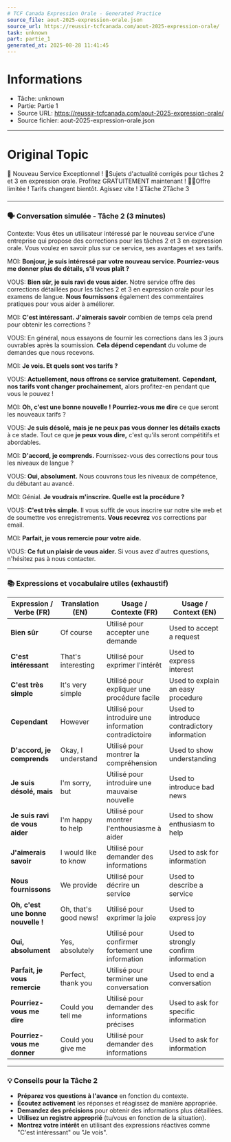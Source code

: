```yaml
---
# TCF Canada Expression Orale - Generated Practice
source_file: aout-2025-expression-orale.json
source_url: https://reussir-tcfcanada.com/aout-2025-expression-orale/
task: unknown
part: partie_1
generated_at: 2025-08-28 11:41:45
---
```


# Informations
- Tâche: unknown
- Partie: Partie 1
- Source URL: https://reussir-tcfcanada.com/aout-2025-expression-orale/
- Source fichier: aout-2025-expression-orale.json

---

# Original Topic
🎯 Nouveau Service Exceptionnel ! 🚀Sujets d'actualité corrigés pour tâches 2 et 3 en expression orale. Profitez GRATUITEMENT maintenant ! 💬💯Offre limitée ! Tarifs changent bientôt. Agissez vite ! ⏳Tâche 2Tâche 3

---

### 🗣️ Conversation simulée - Tâche 2 (3 minutes)

Contexte: Vous êtes un utilisateur intéressé par le nouveau service d'une entreprise qui propose des corrections pour les tâches 2 et 3 en expression orale. Vous voulez en savoir plus sur ce service, ses avantages et ses tarifs.

MOI: **Bonjour, je suis intéressé par votre nouveau service. Pourriez-vous me donner plus de détails, s'il vous plaît ?**

VOUS: **Bien sûr, je suis ravi de vous aider.** Notre service offre des corrections détaillées pour les tâches 2 et 3 en expression orale pour les examens de langue. **Nous fournissons** également des commentaires pratiques pour vous aider à améliorer.

MOI: **C'est intéressant.** **J'aimerais savoir** combien de temps cela prend pour obtenir les corrections ?

VOUS: En général, nous essayons de fournir les corrections dans les 3 jours ouvrables après la soumission. **Cela dépend cependant** du volume de demandes que nous recevons.

MOI: **Je vois. Et quels sont vos tarifs ?**

VOUS: **Actuellement, nous offrons ce service gratuitement.** **Cependant, nos tarifs vont changer prochainement,** alors profitez-en pendant que vous le pouvez !

MOI: **Oh, c'est une bonne nouvelle !** **Pourriez-vous me dire** ce que seront les nouveaux tarifs ?

VOUS: **Je suis désolé, mais je ne peux pas vous donner les détails exacts** à ce stade. Tout ce que **je peux vous dire,** c'est qu'ils seront compétitifs et abordables.

MOI: **D'accord, je comprends.** Fournissez-vous des corrections pour tous les niveaux de langue ?

VOUS: **Oui, absolument.** Nous couvrons tous les niveaux de compétence, du débutant au avancé.

MOI: Génial. **Je voudrais m'inscrire. Quelle est la procédure ?**

VOUS: **C'est très simple.** Il vous suffit de vous inscrire sur notre site web et de soumettre vos enregistrements. **Vous recevrez** vos corrections par email.

MOI: **Parfait, je vous remercie pour votre aide.** 

VOUS: **Ce fut un plaisir de vous aider.** Si vous avez d'autres questions, n'hésitez pas à nous contacter.

---

### 📚 Expressions et vocabulaire utiles (exhaustif)

| Expression / Verbe (FR) | Translation (EN) | Usage / Contexte (FR) | Usage / Context (EN) |
|-------------------------|------------------|-----------------------|----------------------|
| **Bien sûr**      | Of course  | Utilisé pour accepter une demande | Used to accept a request |
| **C'est intéressant** | That's interesting | Utilisé pour exprimer l'intérêt | Used to express interest |
| **C'est très simple** | It's very simple | Utilisé pour expliquer une procédure facile | Used to explain an easy procedure |
| **Cependant** | However | Utilisé pour introduire une information contradictoire | Used to introduce contradictory information |
| **D'accord, je comprends** | Okay, I understand | Utilisé pour montrer la compréhension | Used to show understanding |
| **Je suis désolé, mais** | I'm sorry, but | Utilisé pour introduire une mauvaise nouvelle | Used to introduce bad news |
| **Je suis ravi de vous aider** | I'm happy to help | Utilisé pour montrer l'enthousiasme à aider | Used to show enthusiasm to help |
| **J'aimerais savoir** | I would like to know | Utilisé pour demander des informations | Used to ask for information |
| **Nous fournissons** | We provide | Utilisé pour décrire un service | Used to describe a service |
| **Oh, c'est une bonne nouvelle !** | Oh, that's good news! | Utilisé pour exprimer la joie | Used to express joy |
| **Oui, absolument** | Yes, absolutely | Utilisé pour confirmer fortement une information | Used to strongly confirm information |
| **Parfait, je vous remercie** | Perfect, thank you | Utilisé pour terminer une conversation | Used to end a conversation |
| **Pourriez-vous me dire** | Could you tell me | Utilisé pour demander des informations précises | Used to ask for specific information |
| **Pourriez-vous me donner** | Could you give me | Utilisé pour demander des informations | Used to ask for information |

---

### 💡 Conseils pour la Tâche 2

- **Préparez vos questions à l'avance** en fonction du contexte.
- **Écoutez activement** les réponses et réagissez de manière appropriée.
- **Demandez des précisions** pour obtenir des informations plus détaillées.
- **Utilisez un registre approprié** (tu/vous en fonction de la situation).
- **Montrez votre intérêt** en utilisant des expressions réactives comme "C'est intéressant" ou "Je vois".